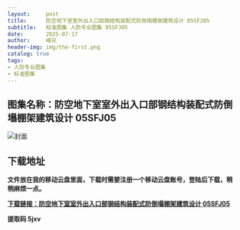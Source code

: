 ```yaml
---
layout:     post
title:      防空地下室室外出入口部钢结构装配式防倒塌棚架建筑设计 05SFJ05
subtitle:   标准图集 人防专业图集 05SFJ05
date:       2025-07-17
author:     峰兄
header-img: img/the-first.png
catalog: true
tags:
- 人防专业图集
- 标准图集
---
```

## 图集名称：防空地下室室外出入口部钢结构装配式防倒塌棚架建筑设计 05SFJ05
![封面](https://pic1.imgdb.cn/item/687864be58cb8da5c8bc7305.jpg)


## 下载地址 ##
**文件放在我的移动云盘里面，下载时需要注册一个移动云盘账号，登陆后下载，稍稍麻烦一点。**  
  
[**下载链接：防空地下室室外出入口部钢结构装配式防倒塌棚架建筑设计 05SFJ05**](https://caiyun.139.com/w/i/2oxwDp2oAy951)


**提取码 5jxv**

